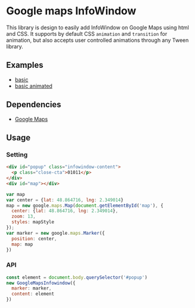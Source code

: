 # Google maps InfoWindow

This library is design to easily add InfoWindow on Google Maps using html and CSS.
It supports by default CSS `animation` and `transition` for animation, but also accepts user controlled animations through any Tween library.

## Examples
* [basic](https://codepen.io/trinketmage/full/ZMvrLM)
* [basic animated](https://codepen.io/trinketmage/full/KxZQvR)

## Dependencies
* [Google Maps](https://developers.google.com/maps/documentation/javascript/tutorial)

## Usage

### Setting

```html
<div id="popup" class="infowindow-content">
  <p class="close-cta">01011</p>
</div>
<div id="map"></div>
```
```js
var map
var center = {lat: 48.864716, lng: 2.349014}
map = new google.maps.Map(document.getElementById('map'), {
  center: {lat: 48.864716, lng: 2.349014},
  zoom: 13,
  styles: mapStyle
});
var marker = new google.maps.Marker({
  position: center,
  map: map
})
```

### API
```js
const element = document.body.querySelector('#popup')
new GoogleMapsInfowindow({
  marker: marker,
  content: element
})
```
